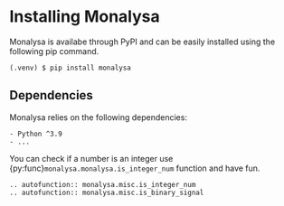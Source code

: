
# Installing Monalysa

Monalysa is availabe through PyPI and can be easily installed using the following pip command.
```console
(.venv) $ pip install monalysa  
````
 
## Dependencies 
Monalysa relies on the following dependencies:

    - Python ^3.9
    - ...

You can check if a number is an integer use {py:func}`monalysa.monalysa.is_integer_num` function and have fun.

```{eval-rst}
.. autofunction:: monalysa.misc.is_integer_num 
.. autofunction:: monalysa.misc.is_binary_signal
```


